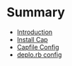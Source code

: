 # Summary

* [Introduction](README.md)
* [Install Cap](install_cap.md)
* [Capfile Config](capfile_config.md)
* [deplo.rb config](deployrb_config.md)

